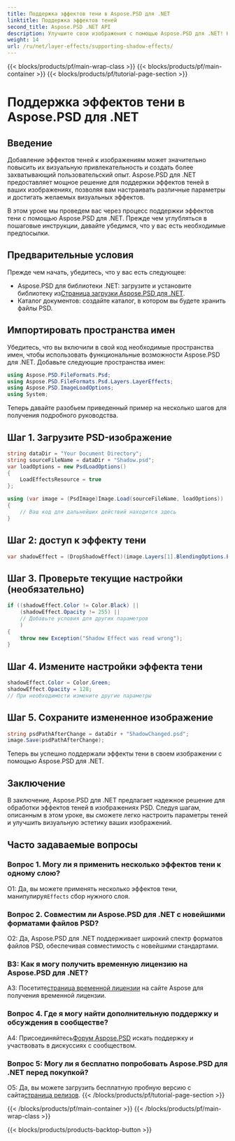 ```yaml
---
title: Поддержка эффектов тени в Aspose.PSD для .NET
linktitle: Поддержка эффектов теней
second_title: Aspose.PSD .NET API
description: Улучшите свои изображения с помощью Aspose.PSD для .NET! Научитесь поддерживать эффекты теней шаг за шагом. Загрузите сейчас и получите потрясающие визуальные впечатления.
weight: 14
url: /ru/net/layer-effects/supporting-shadow-effects/
---
```


{{< blocks/products/pf/main-wrap-class >}}
{{< blocks/products/pf/main-container >}}
{{< blocks/products/pf/tutorial-page-section >}}

# Поддержка эффектов тени в Aspose.PSD для .NET

## Введение

Добавление эффектов теней к изображениям может значительно повысить их визуальную привлекательность и создать более захватывающий пользовательский опыт. Aspose.PSD для .NET предоставляет мощное решение для поддержки эффектов теней в ваших изображениях, позволяя вам настраивать различные параметры и достигать желаемых визуальных эффектов.

В этом уроке мы проведем вас через процесс поддержки эффектов тени с помощью Aspose.PSD для .NET. Прежде чем углубляться в пошаговые инструкции, давайте убедимся, что у вас есть необходимые предпосылки.

## Предварительные условия

Прежде чем начать, убедитесь, что у вас есть следующее:

-  Aspose.PSD для библиотеки .NET: загрузите и установите библиотеку из[Страница загрузки Aspose.PSD для .NET](https://releases.aspose.com/psd/net/).
- Каталог документов: создайте каталог, в котором вы будете хранить файлы PSD.

## Импортировать пространства имен

Убедитесь, что вы включили в свой код необходимые пространства имен, чтобы использовать функциональные возможности Aspose.PSD для .NET. Добавьте следующие пространства имен:

```csharp
using Aspose.PSD.FileFormats.Psd;
using Aspose.PSD.FileFormats.Psd.Layers.LayerEffects;
using Aspose.PSD.ImageLoadOptions;
using System;
```

Теперь давайте разобьем приведенный пример на несколько шагов для получения подробного руководства.

## Шаг 1. Загрузите PSD-изображение

```csharp
string dataDir = "Your Document Directory";
string sourceFileName = dataDir + "Shadow.psd";
var loadOptions = new PsdLoadOptions()
{
    LoadEffectsResource = true
};

using (var image = (PsdImage)Image.Load(sourceFileName, loadOptions))
{
    // Ваш код для дальнейших действий находится здесь
}
```

## Шаг 2: доступ к эффекту тени

```csharp
var shadowEffect = (DropShadowEffect)(image.Layers[1].BlendingOptions.Effects[0]);
```

## Шаг 3. Проверьте текущие настройки (необязательно)

```csharp
if ((shadowEffect.Color != Color.Black) ||
    (shadowEffect.Opacity != 255) ||
    // Добавьте условия для других параметров
    )
{
    throw new Exception("Shadow Effect was read wrong");
}
```

## Шаг 4. Измените настройки эффекта тени

```csharp
shadowEffect.Color = Color.Green;
shadowEffect.Opacity = 128;
// При необходимости измените другие параметры
```

## Шаг 5. Сохраните измененное изображение

```csharp
string psdPathAfterChange = dataDir + "ShadowChanged.psd";
image.Save(psdPathAfterChange);
```

Теперь вы успешно поддержали эффекты тени в своем изображении с помощью Aspose.PSD для .NET.

## Заключение

В заключение, Aspose.PSD для .NET предлагает надежное решение для обработки эффектов теней в изображениях PSD. Следуя шагам, описанным в этом уроке, вы сможете легко настроить параметры теней и улучшить визуальную эстетику ваших изображений.

## Часто задаваемые вопросы

### Вопрос 1. Могу ли я применить несколько эффектов тени к одному слою?

 О1: Да, вы можете применять несколько эффектов тени, манипулируя`Effects` сбор нужного слоя.

### Вопрос 2. Совместим ли Aspose.PSD для .NET с новейшими форматами файлов PSD?

О2: Да, Aspose.PSD для .NET поддерживает широкий спектр форматов файлов PSD, обеспечивая совместимость с новейшими стандартами.

### В3: Как я могу получить временную лицензию на Aspose.PSD для .NET?

 A3: Посетите[страница временной лицензии](https://purchase.aspose.com/temporary-license/) на сайте Aspose для получения временной лицензии.

### Вопрос 4. Где я могу найти дополнительную поддержку и обсуждения в сообществе?

 А4: Присоединяйтесь[Форум Aspose.PSD](https://forum.aspose.com/c/psd/34) искать поддержку и участвовать в дискуссиях с сообществом.

### Вопрос 5: Могу ли я бесплатно попробовать Aspose.PSD для .NET перед покупкой?

 О5: Да, вы можете загрузить бесплатную пробную версию с сайта[страница релизов](https://releases.aspose.com/).
{{< /blocks/products/pf/tutorial-page-section >}}

{{< /blocks/products/pf/main-container >}}
{{< /blocks/products/pf/main-wrap-class >}}

{{< blocks/products/products-backtop-button >}}
